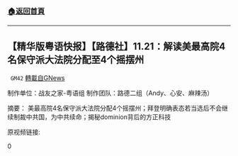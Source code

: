 ###  [:house:返回首頁](https://github.com/ourhimalayas/txt)
---

## 【精华版粤语快报】【路德社】11.21：解读美最高院4名保守派大法院分配至4个摇摆州
` GM42` [轉載自GNews](https://gnews.org/zh-hans/580477/)

制作单位：战友之家-粤语组
制作团队：路德二组（Andy、心安、麻辣汤）



摘要：
美最高院4名保守派大法院分配4个摇摆州；拜登明确表态若当选后不会继续制裁中共国，为中共续命；揭秘dominion背后的方正科技

原视频链接:



0

